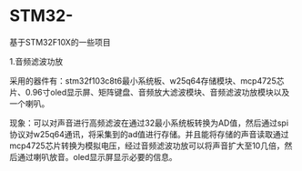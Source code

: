 # STM32-
基于STM32F10X的一些项目

1.音频滤波功放

采用的器件有：stm32f103c8t6最小系统板、w25q64存储模块、mcp4725芯片、0.96寸oled显示屏、矩阵键盘、音频放大滤波模块、音频滤波功放模块以及一个喇叭。


现象：可以对声音进行高频滤波在通过32最小系统板转换为AD值，然后通过spi协议对w25q64通讯，将采集到的ad值进行存储。并且能将存储的声音读取通过mcp4725芯片转换为模拟电压，经过音频滤波功放可以将声音扩大至10几倍，然后通过喇叭放音。oled显示屏显示必要的信息。
